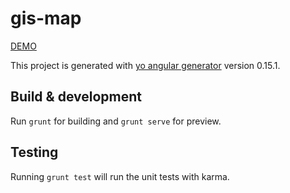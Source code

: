 # gis-map

[DEMO](https://rogertorra.github.io/mapGIS-Leaflet-AngularJS/#!/)

This project is generated with [yo angular generator](https://github.com/yeoman/generator-angular)
version 0.15.1.

## Build & development

Run `grunt` for building and `grunt serve` for preview.

## Testing

Running `grunt test` will run the unit tests with karma.

